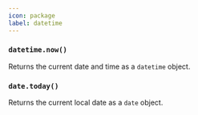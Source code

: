 ```yaml
---
icon: package
label: datetime
---
```


### `datetime.now()`

Returns the current date and time as a `datetime` object.

### `date.today()`

Returns the current local date as a `date` object.